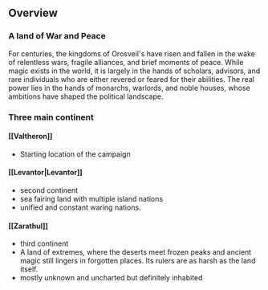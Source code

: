 ## Overview

### A land of War and Peace

For centuries, the kingdoms of Orosveil's have risen and fallen in the wake of relentless wars, fragile alliances, and brief moments of peace. While magic exists in the world, it is largely in the hands of scholars, advisors, and rare individuals who are either revered or feared for their abilities. The real power lies in the hands of monarchs, warlords, and noble houses, whose ambitions have shaped the political landscape.

### Three main continent

#### [[Valtheron]]

- Starting location of the campaign


#### [[Levantor|Levantor]]
- second continent
- sea fairing land with multiple island nations
- unified and constant waring nations. 

#### [[Zarathul]]

- third continent 
- A land of extremes, where the deserts meet frozen peaks and ancient magic still lingers in forgotten places. Its rulers are as harsh as the land itself.
- mostly unknown and uncharted but definitely inhabited 